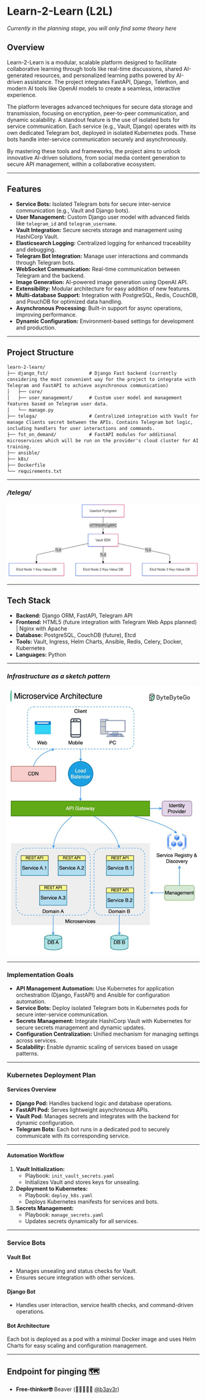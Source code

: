 # Learn-2-Learn (L2L)
*Currently in the planning stage, you will only find some theory here*


## Overview

Learn-2-Learn is a modular, scalable platform designed to facilitate collaborative learning through tools like real-time discussions, shared AI-generated resources, and personalized learning paths powered by AI-driven assistance. The project integrates FastAPI, Django, Telethon, and modern AI tools like OpenAI models to create a seamless, interactive experience.

The platform leverages advanced techniques for secure data storage and transmission, focusing on encryption, peer-to-peer communication, and dynamic scalability. A standout feature is the use of isolated bots for service communication. Each service (e.g., Vault, Django) operates with its own dedicated Telegram bot, deployed in isolated Kubernetes pods. These bots handle inter-service communication securely and asynchronously.

By mastering these tools and frameworks, the project aims to unlock innovative AI-driven solutions, from social media content generation to secure API management, within a collaborative ecosystem.

---

## Features

- **Service Bots:** Isolated Telegram bots for secure inter-service communication (e.g., Vault and Django bots).
- **User Management:** Custom Django user model with advanced fields like `telegram_id` and `telegram_username`.
- **Vault Integration:** Secure secrets storage and management using HashiCorp Vault.
- **Elasticsearch Logging:** Centralized logging for enhanced traceability and debugging.
- **Telegram Bot Integration:** Manage user interactions and commands through Telegram bots.
- **WebSocket Communication:** Real-time communication between Telegram and the backend.
- **Image Generation:** AI-powered image generation using OpenAI API.
- **Extensibility:** Modular architecture for easy addition of new features.
- **Multi-database Support:** Integration with PostgreSQL, Redis, CouchDB, and PouchDB for optimized data handling.
- **Asynchronous Processing:** Built-in support for async operations, improving performance.
- **Dynamic Configuration:** Environment-based settings for development and production.

---
## Project Structure

```
learn-2-learn/
├── django_fst/               # Django Fast backend (currently considering the most convenient way for the project to integrate with Telegram and FastAPI to achieve asynchronous communication)
│   ├── core/                 
│   ├── user_management/      # Custom user model and management features based on Telegram user data.
│   └── manage.py             
├── telega/                   # Centralized integration with Vault for manage Clients secret between the APIs. Contains Telegram bot logic, including handlers for user interactions and commands.
├── fst_on_demand/            # FastAPI modules for additional microservices which will be run on the provider's cloud cluster for AI training.
├── ansible/                  
├── k8s/                      
├── Dockerfile                
└── requirements.txt          
```
---

### */telega/*
![alt text](tg-2025-01-06-221857.png)

---

## Tech Stack

- **Backend:** Django ORM, FastAPI, Telegram API
- **Frontend:** HTML5 (future integration with Telegram Web Apps planned) | Nginx with Apache
- **Database:** PostgreSQL, CouchDB (future), Etcd
- **Tools:** Vault, Ingress, Helm Charts, Ansible, Redis, Celery, Docker, Kubernetes
- **Languages:** Python

---
### *Infrastructure as a sketch pattern*
![alt text](1734933424306.jpeg)

---

### **Implementation Goals**
- **API Management Automation:** Use Kubernetes for application orchestration (Django, FastAPI) and Ansible for configuration automation.
- **Service Bots:** Deploy isolated Telegram bots in Kubernetes pods for secure inter-service communication.
- **Secrets Management:** Integrate HashiCorp Vault with Kubernetes for secure secrets management and dynamic updates.
- **Configuration Centralization:** Unified mechanism for managing settings across services.
- **Scalability:** Enable dynamic scaling of services based on usage patterns.

---

### **Kubernetes Deployment Plan**

#### **Services Overview**
- **Django Pod:** Handles backend logic and database operations.
- **FastAPI Pod:** Serves lightweight asynchronous APIs.
- **Vault Pod:** Manages secrets and integrates with the backend for dynamic configuration.
- **Telegram Bots:** Each bot runs in a dedicated pod to securely communicate with its corresponding service.

---

#### **Automation Workflow**
1. **Vault Initialization:**
   - Playbook: `init_vault_secrets.yaml`
   - Initializes Vault and stores keys for unsealing.
2. **Deployment to Kubernetes:**
   - Playbook: `deploy_k8s.yaml`
   - Deploys Kubernetes manifests for services and bots.
3. **Secrets Management:**
   - Playbook: `manage_secrets.yaml`
   - Updates secrets dynamically for all services.

---

### **Service Bots**

#### **Vault Bot**
- Manages unsealing and status checks for Vault.
- Ensures secure integration with other services.

#### **Django Bot**
- Handles user interaction, service health checks, and command-driven operations.

#### **Bot Architecture**
Each bot is deployed as a pod with a minimal Docker image and uses Helm Charts for easy scaling and configuration management.

---

## Endpoint for pinging 🗺
- **Free-thinker🤓** Beaver (🔗🇺🇦🇵🇱 [@b3av3r](https://t.me/b3av3r))